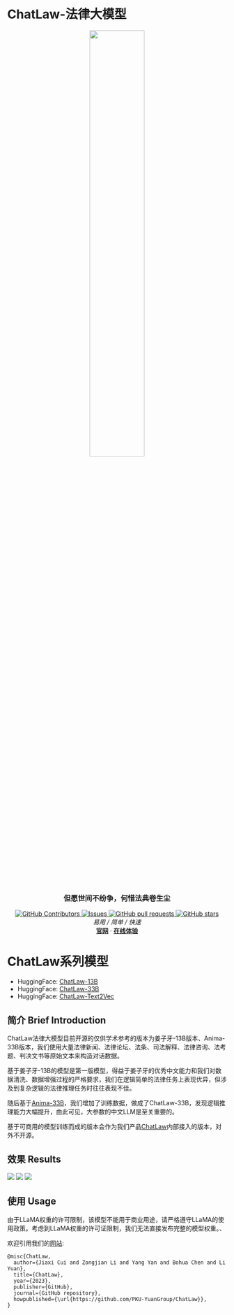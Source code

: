 # ChatLaw-法律大模型

<div align="center">
  <a href="https://github.com/PKU-YuanGroup/ChatLaw">
  <img src="https://raw.githubusercontent.com/PKU-YuanGroup/ChatLaw/main/images/logo.png" width="50%">
  </a>

  <p align="center">
    <h3>但愿世间不纷争，何惜法典卷生尘</h3>
      <a href="https://github.com/PKU-YuanGroup/ChatLaw/graphs/contributors">
        <img alt="GitHub Contributors" src="https://img.shields.io/github/contributors/PKU-YuanGroup/ChatLaw" />
      </a>
      <a href="https://github.com/PKU-YuanGroup/ChatLaw/issues">
        <img alt="Issues" src="https://img.shields.io/github/issues/PKU-YuanGroup/ChatLaw?color=0088ff" />
      </a>
      <a href="https://github.com/PKU-YuanGroup/ChatLaw/pulls">
        <img alt="GitHub pull requests" src="https://img.shields.io/github/issues-pr/PKU-YuanGroup/ChatLaw?color=0088ff" />
      </a>
      <a href="https://github.com/PKU-YuanGroup/ChatLaw/stargazers">
        <img alt="GitHub stars" src="https://img.shields.io/github/stars/PKU-YuanGroup/ChatLaw?color=ccf" />
      </a>
      <br/>
      <em>易用 / 简单 / 快速 </em>
      <br/>
      <a href="https://chatlaw.cloud/"><strong>官网</strong></a>
        ·
      <a href="https://chatlaw.cloud/lawchat/"><strong>在线体验</strong></a>
    </p>
  </p>
</div>


# ChatLaw系列模型

- HuggingFace: [ChatLaw-13B](https://huggingface.co/JessyTsu1/ChatLaw-13B)
- HuggingFace: [ChatLaw-33B](https://huggingface.co/JessyTsu1/ChatLaw-33B)
- HuggingFace: [ChatLaw-Text2Vec](https://huggingface.co/chestnutlzj/ChatLaw-Text2Vec)

## 简介 Brief Introduction

ChatLaw法律大模型目前开源的仅供学术参考的版本为姜子牙-13B版本、Anima-33B版本，我们使用大量法律新闻、法律论坛、法条、司法解释、法律咨询、法考题、判决文书等原始文本来构造对话数据。

基于姜子牙-13B的模型是第一版模型，得益于姜子牙的优秀中文能力和我们对数据清洗、数据增强过程的严格要求，我们在逻辑简单的法律任务上表现优异，但涉及到复杂逻辑的法律推理任务时往往表现不佳。

随后基于[Anima-33B](https://github.com/lyogavin/Anima)，我们增加了训练数据，做成了ChatLaw-33B，发现逻辑推理能力大幅提升，由此可见，大参数的中文LLM是至关重要的。

基于可商用的模型训练而成的版本会作为我们产品[ChatLaw](http://www.chatlaw.cloud/)内部接入的版本，对外不开源。

## 效果 Results

![](https://raw.githubusercontent.com/PKU-YuanGroup/ChatLaw/main/images/demo_3.jpg)
![](https://raw.githubusercontent.com/PKU-YuanGroup/ChatLaw/main/images/demo_1.jpg)
![](https://raw.githubusercontent.com/PKU-YuanGroup/ChatLaw/main/images/demo_2.jpg)


##  使用 Usage

由于LLaMA权重的许可限制，该模型不能用于商业用途，请严格遵守LLaMA的使用政策。考虑到LLaMA权重的许可证限制，我们无法直接发布完整的模型权重。、



欢迎引用我们的[网站](https://github.com/PKU-YuanGroup/ChatLaw):

```
@misc{ChatLaw,
  author={Jiaxi Cui and Zongjian Li and Yang Yan and Bohua Chen and Li Yuan},
  title={ChatLaw},
  year={2023},
  publisher={GitHub},
  journal={GitHub repository},
  howpublished={\url{https://github.com/PKU-YuanGroup/ChatLaw}},
}
```



